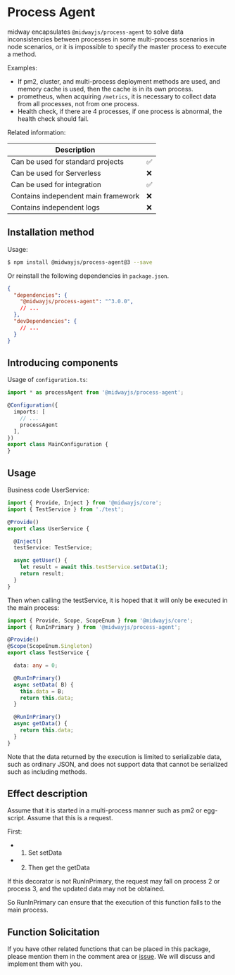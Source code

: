 # Process Agent

midway encapsulates `@midwayjs/process-agent` to solve data inconsistencies between processes in some multi-process scenarios in node scenarios, or it is impossible to specify the master process to execute a method.


Examples:

- If pm2, cluster, and multi-process deployment methods are used, and memory cache is used, then the cache is in its own process.
- prometheus, when acquiring `/metrics`, it is necessary to collect data from all processes, not from one process.
- Health check, if there are 4 processes, if one process is abnormal, the health check should fail.



Related information:

| Description |      |
| ----------------- | ---- |
| Can be used for standard projects | ✅ |
| Can be used for Serverless | ❌ |
| Can be used for integration | ✅ |
| Contains independent main framework | ❌ |
| Contains independent logs | ❌ |



## Installation method

Usage:

```bash
$ npm install @midwayjs/process-agent@3 --save
```

Or reinstall the following dependencies in `package.json`.

```json
{
  "dependencies": {
    "@midwayjs/process-agent": "^3.0.0",
    // ...
  },
  "devDependencies": {
    // ...
  }
}
```



## Introducing components

Usage of `configuration.ts`:

```typescript
import * as processAgent from '@midwayjs/process-agent';

@Configuration({
  imports: [
    // ...
    processAgent
  ],
})
export class MainConfiguration {
}

```
## Usage

Business code UserService:

```typescript
import { Provide, Inject } from '@midwayjs/core';
import { TestService } from './test';

@Provide()
export class UserService {

  @Inject()
  testService: TestService;

  async getUser() {
    let result = await this.testService.setData(1);
    return result;
  }
}

```
Then when calling the testService, it is hoped that it will only be executed in the main process:

```typescript
import { Provide, Scope, ScopeEnum } from '@midwayjs/core';
import { RunInPrimary } from '@midwayjs/process-agent';

@Provide()
@Scope(ScopeEnum.Singleton)
export class TestService {

  data: any = 0;

  @RunInPrimary()
  async setData( B) {
    this.data = B;
    return this.data;
  }

  @RunInPrimary()
  async getData() {
    return this.data;
  }
}

```
Note that the data returned by the execution is limited to serializable data, such as ordinary JSON, and does not support data that cannot be serialized such as including methods.


## Effect description
Assume that it is started in a multi-process manner such as pm2 or egg-script. Assume that this is a request.

First:

- 1. Set setData
- 2. Then get the getData


If this decorator is not RunInPrimary, the request may fall on process 2 or process 3, and the updated data may not be obtained.

So RunInPrimary can ensure that the execution of this function falls to the main process.


## Function Solicitation
If you have other related functions that can be placed in this package, please mention them in the comment area or [issue](https://github.com/midwayjs/midway/issues). We will discuss and implement them with you.

